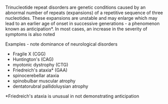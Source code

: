 Trinucleotide repeat disorders are genetic conditions caused by an abnormal number of repeats (expansions) of a repetitive sequence of three nucleotides. These expansions are unstable and may enlarge which may lead to an earlier age of onset in successive generations \- a phenomenon known as anticipation\*. In most cases, an increase in the severity of symptoms is also noted  
  
Examples \- note dominance of neurological disorders  
* Fragile X (CGG)
* Huntington's (CAG)
* myotonic dystrophy (CTG)
* Friedreich's ataxia\* (GAA)
* spinocerebellar ataxia
* spinobulbar muscular atrophy
* dentatorubral pallidoluysian atrophy

  
\*Friedreich's ataxia is unusual in not demonstrating anticipation